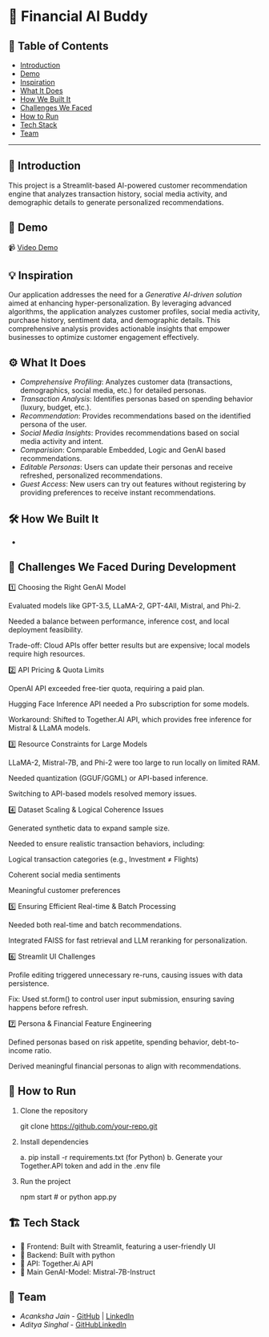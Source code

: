 # 🚀 Financial AI Buddy

## 📌 Table of Contents
- [Introduction](#introduction)
- [Demo](#demo)
- [Inspiration](#inspiration)
- [What It Does](#what-it-does)
- [How We Built It](#how-we-built-it)
- [Challenges We Faced](#challenges-we-faced)
- [How to Run](#how-to-run)
- [Tech Stack](#tech-stack)
- [Team](#team)

---

## 🎯 Introduction
This project is a Streamlit-based AI-powered customer recommendation engine that analyzes transaction history, social media activity, and demographic details to generate personalized recommendations.

## 🎥 Demo 
📹 [Video Demo](https://drive.google.com/drive/folders/1BWVRTLrlVVyq1oi0AcEGcdFab2eVjNfb?usp=sharing)

## 💡 Inspiration
Our application addresses the need for a *Generative AI-driven solution* aimed at enhancing hyper-personalization. By leveraging advanced algorithms, the application analyzes customer profiles, social media activity, purchase history, sentiment data, and demographic details. This comprehensive analysis provides actionable insights that empower businesses to optimize customer engagement effectively.

## ⚙ What It Does
- *Comprehensive Profiling*: Analyzes customer data (transactions, demographics, social media, etc.) for detailed personas.
- *Transaction Analysis*: Identifies personas based on spending behavior (luxury, budget, etc.).
- *Recommendation*: Provides recommendations based on the identified persona of the user.
- *Social Media Insights*: Provides recommendations based on social media activity and intent.
- *Comparision*: Comparable Embedded, Logic and GenAI based recommendations.
- *Editable Personas*: Users can update their personas and receive refreshed, personalized recommendations.
- *Guest Access*: New users can try out features without registering by providing preferences to receive instant recommendations.

## 🛠️ How We Built It
- 

## 🚧 Challenges We Faced During Development
1️⃣ Choosing the Right GenAI Model

Evaluated models like GPT-3.5, LLaMA-2, GPT-4All, Mistral, and Phi-2.

Needed a balance between performance, inference cost, and local deployment feasibility.

Trade-off: Cloud APIs offer better results but are expensive; local models require high resources.

2️⃣ API Pricing & Quota Limits

OpenAI API exceeded free-tier quota, requiring a paid plan.

Hugging Face Inference API needed a Pro subscription for some models.

Workaround: Shifted to Together.AI API, which provides free inference for Mistral & LLaMA models.

3️⃣ Resource Constraints for Large Models

LLaMA-2, Mistral-7B, and Phi-2 were too large to run locally on limited RAM.

Needed quantization (GGUF/GGML) or API-based inference.

Switching to API-based models resolved memory issues.

4️⃣ Dataset Scaling & Logical Coherence Issues

Generated synthetic data to expand sample size.

Needed to ensure realistic transaction behaviors, including:

Logical transaction categories (e.g., Investment ≠ Flights)

Coherent social media sentiments

Meaningful customer preferences

5️⃣ Ensuring Efficient Real-time & Batch Processing

Needed both real-time and batch recommendations.

Integrated FAISS for fast retrieval and LLM reranking for personalization.

6️⃣ Streamlit UI Challenges

Profile editing triggered unnecessary re-runs, causing issues with data persistence.

Fix: Used st.form() to control user input submission, ensuring saving happens before refresh.

7️⃣ Persona & Financial Feature Engineering

Defined personas based on risk appetite, spending behavior, debt-to-income ratio.

Derived meaningful financial personas to align with recommendations.

## 🏃 How to Run
1. Clone the repository  

   git clone https://github.com/your-repo.git

2. Install dependencies  
   
   a. pip install -r requirements.txt (for Python)
   b. Generate your Together.API token and add in the .env file

3. Run the project  
   
   npm start  # or python app.py


## 🏗 Tech Stack
- 🔹 Frontend: Built with Streamlit, featuring a user-friendly UI
- 🔹 Backend: Built with python
- 🔹 API: Together.Ai API 
- 🔹 Main GenAI-Model: Mistral-7B-Instruct

## 👥 Team
- *Acanksha Jain* - [GitHub](#) | [LinkedIn](#)
- *Aditya Singhal* - [GitHub](#)[LinkedIn](#)
